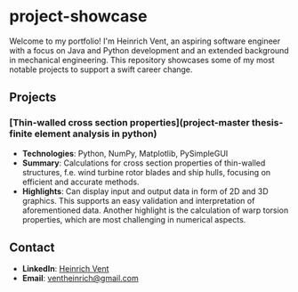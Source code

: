 # project-showcase
Welcome to my portfolio! I'm Heinrich Vent, an aspiring software engineer with a focus on Java and Python development and an extended background in mechanical engineering. This repository showcases some of my most notable projects to support a swift career change.

## Projects

### [Thin-walled cross section properties](project-master thesis-finite element analysis in python)
- **Technologies**: Python, NumPy, Matplotlib, PySimpleGUI
- **Summary**: Calculations for cross section properties of thin-walled structures, f.e. wind turbine rotor blades and ship hulls, focusing on efficient and accurate methods.
- **Highlights**: Can display input and output data in form of 2D and 3D graphics. This supports an easy validation and interpretation of aforementioned data. Another highlight is the calculation of warp torsion properties, which are most challenging in numerical aspects.

## Contact
- **LinkedIn**: [Heinrich Vent](https://www.linkedin.com/in/heinrich-vent-231a88266/)
- **Email**: [ventheinrich@gmail.com](mailto:ventheinrich@gmail.com)
